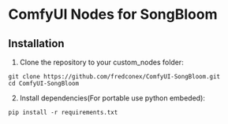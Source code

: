 # ComfyUI Nodes for SongBloom

## Installation
1. Clone the repository to your custom_nodes folder:
  ```
  git clone https://github.com/fredconex/ComfyUI-SongBloom.git
  cd ComfyUI-SongBloom
  ```
2. Install dependencies(For portable use python embeded):
  ```
  pip install -r requirements.txt

